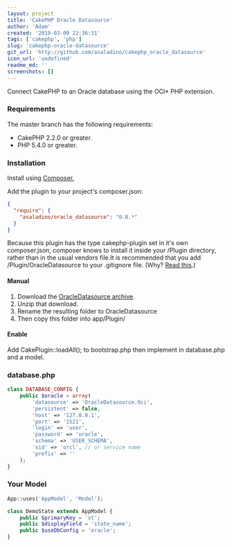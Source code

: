 ```yaml
---
layout: project
title: 'CakePHP Oracle Datasource'
author: 'Adam'
created: '2019-03-09 22:36:31'
tags: ['cakephp', 'php']
slug: 'cakephp-oracle-datasource'
git_url: 'http://github.com/asaladino/cakephp_oracle_datasource'
icon_url: 'undefined'
readme_md: ''
screenshots: []
---
```


Connect CakePHP to an Oracle database using the OCI\* PHP extension.

### Requirements

The master branch has the following requirements:

- CakePHP 2.2.0 or greater.
- PHP 5.4.0 or greater.

### Installation

Install using [Composer.](http://getcomposer.org)

Add the plugin to your project's composer.json:

```json
{
  "require": {
    "asaladino/oracle_datasource": "0.8.*"
  }
}
```

Because this plugin has the type cakephp-plugin set in it's own composer.json, composer knows to install it inside your /Plugin directory, rather than in the usual vendors file.It is recommended that you add /Plugin/OracleDatasource to your .gitignore file. (Why? [Read this](http://getcomposer.org/doc/faqs/should-i-commit-the-dependencies-in-my-vendor-directory.md).)

#### Manual

1. Download the [OracleDatasource archive](http://github.com/asaladino/cakephp_oracle_datasource/zipball/master).
2. Unzip that download.
3. Rename the resulting folder to OracleDatasource
4. Then copy this folder into app/Plugin/

#### Enable

Add CakePlugin::loadAll(); to bootstrap.php then implement in database.php and a model.

### database.php

```php
class DATABASE_CONFIG {
    public $oracle = array(
        'datasource' => 'OracleDatasource.Oci',
        'persistent' => false,
        'host' => '127.0.0.1',
        'port' => '1521',
        'login' => 'user',
        'password' => 'oracle',
        'schema' => 'USER_SCHEMA',
        'sid' => 'orcl', // or service name
        'prefix' => ''
    );
}
```

### Your Model

```php
App::uses('AppModel', 'Model');

class DemoState extends AppModel {
    public $primaryKey = 'st';
    public $displayField = 'state_name';
    public $useDbConfig = 'oracle';
}
```
